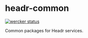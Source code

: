 # headr-common

[![wercker status](https://app.wercker.com/status/345ecab369d1098ae2170a7ac113fbba/s/master "wercker status")](https://app.wercker.com/project/byKey/345ecab369d1098ae2170a7ac113fbba)

Common packages for Headr services.
